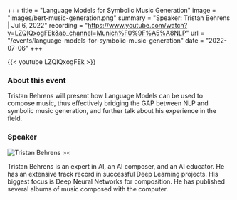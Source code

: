+++
title = "Language Models for Symbolic Music Generation"
image = "images/bert-music-generation.png"
summary = "Speaker: Tristan Behrens | Jul 6, 2022"
recording = "https://www.youtube.com/watch?v=LZQIQxogFEk&ab_channel=Munich%F0%9F%A5%A8NLP"
url = "/events/language-models-for-symbolic-music-generation"
date = "2022-07-06"
+++

<!--more-->

{{< youtube LZQIQxogFEk >}}

### About this event

Tristan Behrens will present how Language Models can be used to compose music, thus effectively bridging the GAP between NLP and symbolic music generation, and further talk about his experience in the field.

### Speaker

![Tristan Behrens ><](/images/tristan-behrens.jpeg)

Tristan Behrens is an expert in AI, an AI composer, and an AI educator. He has an extensive track record in successful Deep Learning projects. His biggest focus is Deep Neural Networks for composition. He has published several albums of music composed with the computer.
